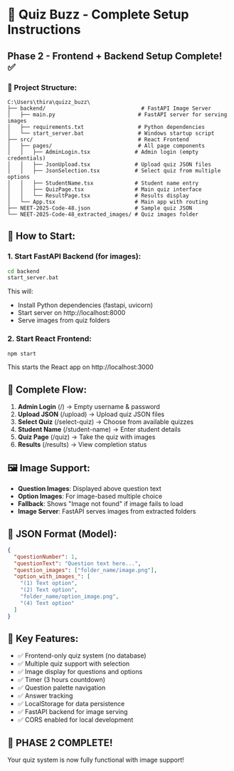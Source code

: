 # 🚀 Quiz Buzz - Complete Setup Instructions

## Phase 2 - Frontend + Backend Setup Complete! ✅

### 📁 Project Structure:
```
C:\Users\thira\quizz_buzz\
├── backend/                              # FastAPI Image Server
│   ├── main.py                          # FastAPI server for serving images
│   ├── requirements.txt                 # Python dependencies
│   └── start_server.bat                 # Windows startup script
├── src/                                 # React Frontend
│   ├── pages/                           # All page components
│   │   ├── AdminLogin.tsx              # Admin login (empty credentials)
│   │   ├── JsonUpload.tsx              # Upload quiz JSON files
│   │   ├── JsonSelection.tsx           # Select quiz from multiple options
│   │   ├── StudentName.tsx             # Student name entry
│   │   ├── QuizPage.tsx                # Main quiz interface
│   │   └── ResultPage.tsx              # Results display
│   └── App.tsx                         # Main app with routing
├── NEET-2025-Code-48.json              # Sample quiz JSON
└── NEET-2025-Code-48_extracted_images/ # Quiz images folder
```

## 🚀 How to Start:

### 1. Start FastAPI Backend (for images):
```bash
cd backend
start_server.bat
```
This will:
- Install Python dependencies (fastapi, uvicorn)
- Start server on http://localhost:8000
- Serve images from quiz folders

### 2. Start React Frontend:
```bash
npm start
```
This starts the React app on http://localhost:3000

## 🎯 Complete Flow:

1. **Admin Login** (/) → Empty username & password
2. **Upload JSON** (/upload) → Upload quiz JSON files
3. **Select Quiz** (/select-quiz) → Choose from available quizzes
4. **Student Name** (/student-name) → Enter student details
5. **Quiz Page** (/quiz) → Take the quiz with images
6. **Results** (/results) → View completion status

## 🖼️ Image Support:

- **Question Images**: Displayed above question text
- **Option Images**: For image-based multiple choice
- **Fallback**: Shows "Image not found" if image fails to load
- **Image Server**: FastAPI serves images from extracted folders

## 📝 JSON Format (Model):
```json
{
  "questionNumber": 1,
  "questionText": "Question text here...",
  "question_images": ["folder_name/image.png"],
  "option_with_images_": [
    "(1) Text option",
    "(2) Text option", 
    "folder_name/option_image.png",
    "(4) Text option"
  ]
}
```

## 🔧 Key Features:
- ✅ Frontend-only quiz system (no database)
- ✅ Multiple quiz support with selection
- ✅ Image display for questions and options
- ✅ Timer (3 hours countdown)
- ✅ Question palette navigation
- ✅ Answer tracking
- ✅ LocalStorage for data persistence
- ✅ FastAPI backend for image serving
- ✅ CORS enabled for local development

## 🎉 PHASE 2 COMPLETE!
Your quiz system is now fully functional with image support!